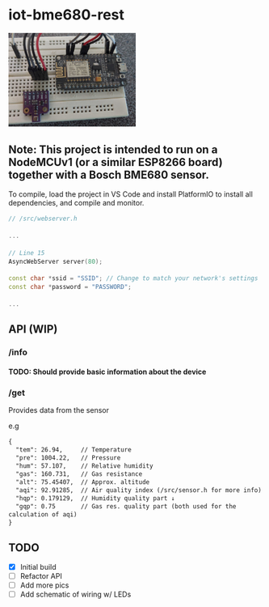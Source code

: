 # iot-bme680-rest

<img alt="An example version of the device" src="https://github.com/viktordanov/iot-bme680-rest/blob/master/nodemcuv1.jpg?raw=true" width="50%" center/>

## Note: This project is intended to run on a NodeMCUv1 (or a similar ESP8266 board) together with a Bosch BME680 sensor.

To compile, load the project in VS Code and install PlatformIO to install all dependencies, and compile and monitor.

```c++
// /src/webserver.h

...

// Line 15
AsyncWebServer server(80);

const char *ssid = "SSID"; // Change to match your network's settings
const char *password = "PASSWORD";

...

```

## API (WIP)
### /info 
#### TODO: Should provide basic information about the device

### /get
Provides data from the sensor

e.g
```jsonc
{
  "tem": 26.94,     // Temperature
  "pre": 1004.22,   // Pressure
  "hum": 57.107,    // Relative humidity
  "gas": 160.731,   // Gas resistance
  "alt": 75.45407,  // Approx. altitude
  "aqi": 92.91285,  // Air quality index (/src/sensor.h for more info)
  "hqp": 0.179129,  // Humidity quality part ↓
  "gqp": 0.75       // Gas res. quality part (both used for the calculation of aqi)
}
```

## TODO

- [x] Initial build
- [ ] Refactor API 
- [ ] Add more pics
- [ ] Add schematic of wiring w/ LEDs
